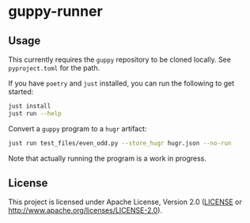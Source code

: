 guppy-runner
============

## Usage

This currently requires the `guppy` repository to be cloned locally. See `pyproject.toml` for the path.

If you have `poetry` and `just` installed, you can run the following to get started:

```bash
just install
just run --help
```

Convert a `guppy` program to a `hugr` artifact:

```bash
just run test_files/even_odd.py --store_hugr hugr.json --no-run
```

Note that actually running the program is a work in progress.

## License

This project is licensed under Apache License, Version 2.0 ([LICENSE][] or http://www.apache.org/licenses/LICENSE-2.0).

  [LICENSE]: ./LICENSE

